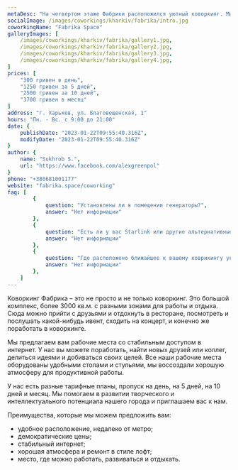 ```yaml
---
metaDesc: "На четвертом этаже Фабрики расположился уютный коворкинг. Мы постарались создать атмосферу с домашним уютом и полноценной рабочей обстановкой."
socialImage: /images/coworkings/kharkiv/fabrika/intro.jpg
coworkingName: "Fabrika Space"
galleryImages: [
	/images/coworkings/kharkiv/fabrika/gallery1.jpg,
	/images/coworkings/kharkiv/fabrika/gallery2.jpg,
	/images/coworkings/kharkiv/fabrika/gallery3.jpg,
	/images/coworkings/kharkiv/fabrika/gallery4.jpg,
]
prices: [
	"300 гривен в день",
	"1250 гривен за 5 дней",
	"2500 гривен за 10 дней",
	"3700 гривен в месяц"
]
address: "г. Харьков, ул. Благовещенская, 1"
hours: "Пн. - Вс. с 9:00 до 21:00"
date: {
	publishDate: "2023-01-22T09:55:40.316Z",
	modifyDate: "2023-01-22T09:55:40.316Z"
}
author: {
	name: "Sukhrob S.",
	url: "https://www.facebook.com/alexgreenpol"
}
phone: "+380681001177"
website: "fabrika.space/coworking"
faq: [
		{
			question: "Установлены ли в помещении генераторы?",
			answer: "Нет информации"
		},
		{
			question: "Есть ли у вас Starlink или другие альтернативные пути доступа к интернету?",
			answer: "Нет информации"
		},
		{
			question: "Где расположено ближайшее к вашему коврикингу укрытие?",
			answer: "Нет информации"
		},
	]
---
```


Коворкинг Фабрика – это не просто и не только коворкинг. Это большой комплекс, более 3000 кв.м. с разными зонами для работы и отдыха. Сюда можно прийти с друзьями и отдохнуть в ресторане, посмотреть и послушать какой-нибудь ивент, сходить на концерт, и конечно же поработать в коворкинге.

Мы предлагаем вам рабочие места со стабильным доступом в интернет. У нас вы можете поработать, найти новых друзей или коллег, делиться идеями и добиваться своих целей. Все наши рабочие места оборудованы удобными столами и стульями, мы воссоздали хорошую атмосферу для продуктивной работы.

У нас есть разные тарифные планы, пропуск на день, на 5 дней, на 10 дней и месяц. Мы помогаем в развитии творческого и интеллектуального потенциала нашего города и приглашаем вас к нам.

Преимущества, которые мы можем предложить вам:

-   удобное расположение, недалеко от метро;
-   демократические цены;
-   стабильный интернет;
-   хорошая атмосфера и ремонт в стиле лофт;
-   место, где можно работать, развиваться и отдыхать.
